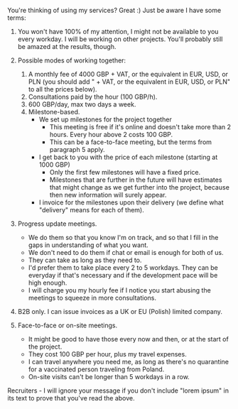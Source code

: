 You're thinking of using my services? Great :)
Just be aware I have some terms:

1. You won't have 100% of my attention, I might not be available to you every workday. I will be working on other projects. You'll probably still be amazed at the results, though.

2. Possible modes of working together:
    1. A monthly fee of 4000 GBP + VAT, or the equivalent in EUR, USD, or PLN (you should add " + VAT, or the equivalent in EUR, USD, or PLN" to all the prices below).
    2. Consultations paid by the hour (100 GBP/h).
    3. 600 GBP/day, max two days a week.
    4. Milestone-based.
        - We set up milestones for the project together
            - This meeting is free if it's online and doesn't take more than 2 hours. Every hour above 2 costs 100 GBP.
            - This can be a face-to-face meeting, but the terms from paragraph 5 apply.
        - I get back to you with the price of each milestone (starting at 1000 GBP)
            - Only the first few milestones will have a fixed price.
            - Milestones that are further in the future will have estimates that might change as we get further into the project, because then new information will surely appear.
        - I invoice for the milestones upon their delivery (we define what "delivery" means for each of them).

3. Progress update meetings.
    - We do them so that you know I'm on track, and so that I fill in the gaps in understanding of what you want.
    - We don't need to do them if chat or email is enough for both of us.
    - They can take as long as they need to.
    - I'd prefer them to take place every 2 to 5 workdays. They can be everyday if that's necessary and if the development pace will be high enough.
    - I will charge you my hourly fee if I notice you start abusing the meetings to squeeze in more consultations.

4. B2B only. I can issue invoices as a UK or EU (Polish) limited company.

5. Face-to-face or on-site meetings.
    - It might be good to have those every now and then, or at the start of the project.
    - They cost 100 GBP per hour, plus my travel expenses.
    - I can travel anywhere you need me, as long as there's no quarantine for a vaccinated person traveling from Poland.
    - On-site visits can't be longer than 5 workdays in a row.

Recruiters - I will ignore your message if you don't include "lorem ipsum" in its text to prove that you've read the above.
